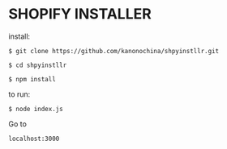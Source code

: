 # SHOPIFY INSTALLER

install:

    $ git clone https://github.com/kanonochina/shpyinstllr.git

    $ cd shpyinstllr

    $ npm install

to run:

    $ node index.js

Go to

    localhost:3000